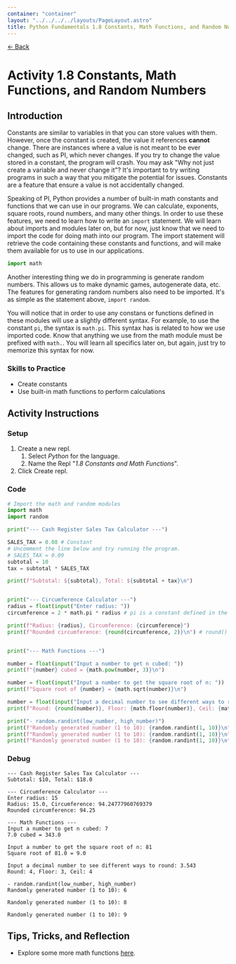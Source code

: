 ```yaml
---
container: "container"
layout: "../../../../layouts/PageLayout.astro"
title: Python Fundamentals 1.8 Constants, Math Functions, and Random Numbers
---
```


[← Back](/courses/python-fundamentals/)

# Activity 1.8 Constants, Math Functions, and Random Numbers

## Introduction

Constants are similar to variables in that you can store values with them. However, once the constant is created, the value it references **cannot** change. There are instances where a value is not meant to be ever changed, such as PI, which never changes. If you try to change the value stored in a constant, the program will crash. You may ask "Why not just create a variable and never change it"? It's important to try writing programs in such a way that you mitigate the potential for issues. Constants are a feature that ensure a value is not accidentally changed.

Speaking of PI, Python provides a number of built-in math constants and functions that we can use in our programs. We can calculate, exponents, square roots, round numbers, and many other things. In order to use these features, we need to learn how to write an `import` statement. We will learn about imports and modules later on, but for now, just know that we need to import the code for doing math into our program. The import statement will retrieve the code containing these constants and functions, and will make them available for us to use in our applications.

```python
import math
```

Another interesting thing we do in programming is generate random numbers. This allows us to make dynamic games, autogenerate data, etc. The features for generating random numbers also need to be imported. It's as simple as the statement above, `import random`.

You will notice that in order to use any constans or functions defined in these modules will use a slightly different syntax. For example, to use the constant `pi`, the syntax is `math.pi`. This syntax has is related to how we use imported code. Know that anything we use from the math module must be prefixed with `math.`. You will learn all specifics later on, but again, just try to memorize this syntax for now.

### Skills to Practice

- Create constants
- Use built-in math functions to perform calculations

## Activity Instructions

### Setup

1. Create a new repl.
   1. Select _Python_ for the language.
   2. Name the Repl "_1.8 Constants and Math Functions_".
2. Click Create repl.

### Code

```python
# Import the math and random modules
import math
import random

print("--- Cash Register Sales Tax Calculator ---")

SALES_TAX = 0.08 # Constant
# Uncomment the line below and try running the program.
# SALES_TAX = 0.09
subtotal = 10
tax = subtotal * SALES_TAX

print(f"Subtotal: ${subtotal}, Total: ${subtotal + tax}\n")


print("--- Circumference Calculator ---")
radius = float(input("Enter radius: "))
circumference = 2 * math.pi * radius # pi is a constant defined in the math module

print(f"Radius: {radius}, Circumference: {circumference}")
print(f"Rounded circumference: {round(circumference, 2)}\n") # round() is available without an import statement


print("--- Math Functions ---")

number = float(input("Input a number to get n cubed: "))
print(f"{number} cubed = {math.pow(number, 3)}\n")

number = float(input("Input a number to get the square root of n: "))
print(f"Square root of {number} = {math.sqrt(number)}\n")

number = float(input("Input a decimal number to see different ways to round: "))
print(f"Round: {round(number)}, Floor: {math.floor(number)}, Ceil: {math.ceil(number)}\n")

print("- random.randint(low_number, high_number)")
print(f"Randomly generated number (1 to 10): {random.randint(1, 10)}\n")
print(f"Randomly generated number (1 to 10): {random.randint(1, 10)}\n")
print(f"Randomly generated number (1 to 10): {random.randint(1, 10)}\n")
```

### Debug

```
--- Cash Register Sales Tax Calculator ---
Subtotal: $10, Total: $18.0

--- Circumference Calculator ---
Enter radius: 15
Radius: 15.0, Circumference: 94.24777960769379
Rounded circumference: 94.25

--- Math Functions ---
Input a number to get n cubed: 7
7.0 cubed = 343.0

Input a number to get the square root of n: 81
Square root of 81.0 = 9.0

Input a decimal number to see different ways to round: 3.543
Round: 4, Floor: 3, Ceil: 4

- random.randint(low_number, high_number)
Randomly generated number (1 to 10): 6

Randomly generated number (1 to 10): 8

Randomly generated number (1 to 10): 9
```

## Tips, Tricks, and Reflection

- Explore some more math functions [here](https://docs.python.org/3/library/math.html).
